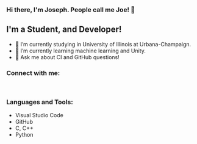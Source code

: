 ### Hi there, I'm Joseph. People call me Joe! 👋

## I'm a Student, and Developer!
- 🔭 I’m currently studying in University of Illinois at Urbana-Champaign.
- 🌱 I’m currently learning machine learning and Unity.
- 💬 Ask me about CI and GitHub questions!

### Connect with me:
<br />

### Languages and Tools:
- Visual Studio Code
- GitHub
- C, C++
- Python
